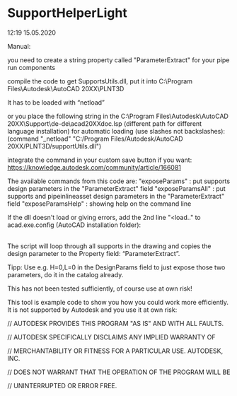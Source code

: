 # SupportHelperLight


12:19 15.05.2020

Manual:

you need to create a string property called "ParameterExtract" for your pipe run components

compile the code to get SupportsUtils.dll, put it into C:\Program Files\Autodesk\AutoCAD 20XX\PLNT3D

It has to be loaded with “netload”

or you place the following string in the
C:\Program Files\Autodesk\AutoCAD 20XX\Support\de-de\acad20XXdoc.lsp (different path for different language installation)
for automatic loading (use slashes not backslashes):
(command "_netload" "C:/Program Files/Autodesk/AutoCAD 20XX/PLNT3D/supportUtils.dll")

integrate the command in your custom save button if you want:
https://knowledge.autodesk.com/community/article/166081

The available commands from this code are: 
"exposeParams" : put supports design parameters in the "ParameterExtract" field
"exposeParamsAll" : put supports and pipeinlineasset design parameters in the "ParameterExtract" field
"exposeParamsHelp" : showing help on the command line

If the dll doesn't load or giving errors, add the 2nd line "<load.." to acad.exe.config (AutoCAD installation folder):
   <runtime>        
               <generatePublisherEvidence enabled="false"/>   
               <loadFromRemoteSources enabled="true"/> 
   </runtime>


The script will loop through all supports in the drawing and copies the design parameter to the Property field: “ParameterExtract”.

Tipp: Use e.g. H=0,L=0 in the DesignParams field to just expose those two parameters, do it in the catalog already.


This has not been tested sufficiently, of course use at own risk!




This tool is example code to show you how you could work more efficiently. It is not supported by Autodesk and you use it at own risk:

// AUTODESK PROVIDES THIS PROGRAM "AS IS" AND WITH ALL FAULTS.

// AUTODESK SPECIFICALLY DISCLAIMS ANY IMPLIED WARRANTY OF

// MERCHANTABILITY OR FITNESS FOR A PARTICULAR USE. AUTODESK, INC.

// DOES NOT WARRANT THAT THE OPERATION OF THE PROGRAM WILL BE

// UNINTERRUPTED OR ERROR FREE.
